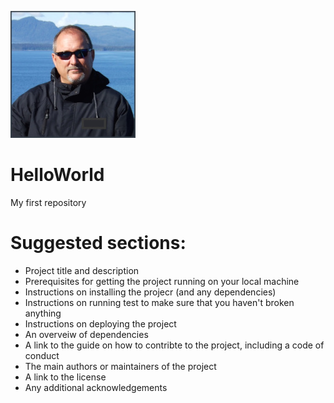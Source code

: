 ![headshot](ProfilePictureSized.jpg)

# HelloWorld
My first repository

# Suggested sections:
- Project title and description
- Prerequisites for getting the project running on your local machine
- Instructions on installing the projecr (and any dependencies)
- Instructions on running test to make sure that you haven't broken anything
- Instructions on deploying the project
- An overveiw of dependencies
- A link to the guide on how to contribte to the project, including a code of conduct
- The main authors or maintainers of the project
- A link to the license
- Any additional acknowledgements
